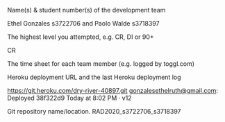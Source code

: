 Name(s) & student number(s) of the development team

Ethel Gonzales s3722706 and Paolo Walde s3718397

The highest level you attempted, e.g. CR, DI or 90+

CR

The time sheet for each team member (e.g. logged by toggl.com)


Heroku deployment URL and the last Heroku deployment log

https://git.heroku.com/dry-river-40897.git
gonzalesethelruth@gmail.com: Deployed 38f322d9
Today at 8:02 PM · v12

Git repository name/location.
RAD2020_s3722706_s3718397 
